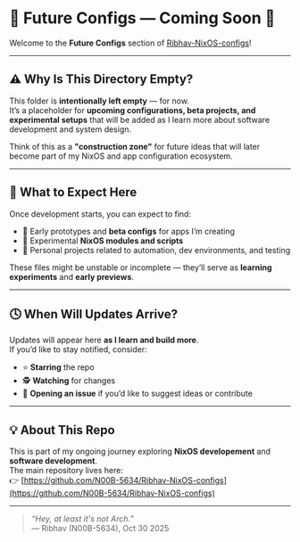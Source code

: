 # 🚧 Future Configs — Coming Soon 🚧

Welcome to the **Future Configs** section of [Ribhav-NixOS-configs](https://github.com/N00B-5634/Ribhav-NixOS-configs)!

---

## ⚠️ Why Is This Directory Empty?

This folder is **intentionally left empty** — for now.  
It’s a placeholder for **upcoming configurations, beta projects, and experimental setups** that will be added as I learn more about software development and system design.

Think of this as a **"construction zone"** for future ideas that will later become part of my NixOS and app configuration ecosystem.

---

## 🧩 What to Expect Here

Once development starts, you can expect to find:
- 🔧 Early prototypes and **beta configs** for apps I’m creating  
- 🧠 Experimental **NixOS modules and scripts**  
- 🧰 Personal projects related to automation, dev environments, and testing  

These files might be unstable or incomplete — they’ll serve as **learning experiments** and **early previews**.

---

## 🕓 When Will Updates Arrive?

Updates will appear here **as I learn and build more**.  
If you’d like to stay notified, consider:
- ⭐ **Starring** the repo  
- 🕵️ **Watching** for changes  
- 💬 **Opening an issue** if you’d like to suggest ideas or contribute  

---

## 💡 About This Repo

This is part of my ongoing journey exploring **NixOS developement** and **software development**.  
The main repository lives here:  
👉 [https://github.com/N00B-5634/Ribhav-NixOS-configs](https://github.com/N00B-5634/Ribhav-NixOS-configs)

---

> _“Hey, at least it's not Arch.”_  
> — Ribhav (N00B-5634), Oct 30 2025
